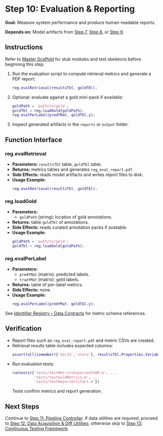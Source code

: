 # Step 10: Evaluation & Reporting

**Goal:** Measure system performance and produce human-readable reports.

**Depends on:** Model artifacts from [Step 7](step07_baseline_classifier.md), [Step 8](step08_projection_head.md), or [Step 9](step09_encoder_finetuning.md).

## Instructions

Refer to [Master Scaffold](master_scaffold.md) for stub modules and test skeletons before beginning this step.

1. Run the evaluation script to compute retrieval metrics and generate a PDF report:

   ```matlab
   reg.evalRetrieval(resultsTbl, goldTbl);
   ```
2. Optional: evaluate against a gold mini-pack if available:
   ```matlab
   goldPath = 'path/to/gold';
   goldTbl = reg.loadGold(goldPath);
   reg.evalPerLabel(predYMat, goldTbl.y);
   ```
3. Inspect generated artifacts in the `reports` or `output` folder.

## Function Interface

### reg.evalRetrieval
- **Parameters:** `resultsTbl` table, `goldTbl` table.
- **Returns:** metrics tables and generates `reg_eval_report.pdf`.
- **Side Effects:** reads model artifacts and writes report files to disk.
- **Usage Example:**
  ```matlab
  reg.evalRetrieval(resultsTbl, goldTbl);
  ```

### reg.loadGold
- **Parameters:**
  - `goldPath` (string): location of gold annotations.
- **Returns:** table `goldTbl` of annotations.
- **Side Effects:** reads curated annotation packs if available.
- **Usage Example:**
  ```matlab
  goldPath = 'path/to/gold';
  goldTbl = reg.loadGold(goldPath);
  ```


### reg.evalPerLabel
- **Parameters:**
  - `predYMat` (matrix): predicted labels.
  - `trueYMat` (matrix): gold labels.
- **Returns:** table of per-label metrics.
- **Side Effects:** none.
- **Usage Example:**
  ```matlab
  reg.evalPerLabel(predYMat, goldTbl.y);
  ```

See [Identifier Registry – Data Contracts](identifier_registry.md#data-contracts) for metric schema references.



## Verification
- Report files such as `reg_eval_report.pdf` and metric CSVs are created.
- Retrieval results table includes expected columns:
  ```matlab
  assert(all(ismember({'docId','score'}, resultsTbl.Properties.VariableNames)));
  ```
- Run evaluation tests:
  ```matlab
  runtests({'tests/testMetricsExpectedJSON.m', ...
            'tests/testGoldMetrics.m', ...
            'tests/testReportArtifact.m'})
  ```
  Tests confirm metrics and report generation.

## Next Steps
Continue to [Step 11: Pipeline Controller](step11_pipeline_controller.md). If data utilities are required, proceed to [Step 12: Data Acquisition & Diff Utilities](step12_data_acquisition_diffs.md); otherwise skip to [Step 13: Continuous Testing Framework](step13_continuous_testing.md).
